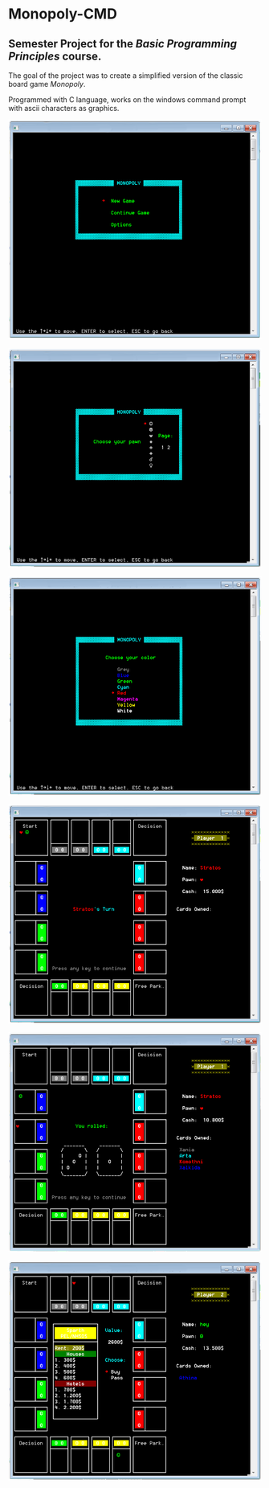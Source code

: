 # Monopoly-CMD
## Semester Project for the *Basic Programming Principles* course.

The goal of the project was to create a simplified version of the classic board game *Monopoly*.

Programmed with C language, works on the windows command prompt with ascii characters as graphics.

![Screenshot](pics/1.png?raw=true "Screenshot 1")

![Screenshot](pics/2.png?raw=true "Screenshot 2")

![Screenshot](pics/3.png?raw=true "Screenshot 3")

![Screenshot](pics/4.png?raw=true "Screenshot 4")

![Screenshot](pics/5.png?raw=true "Screenshot 5")

![Screenshot](pics/6.png?raw=true "Screenshot 6")

